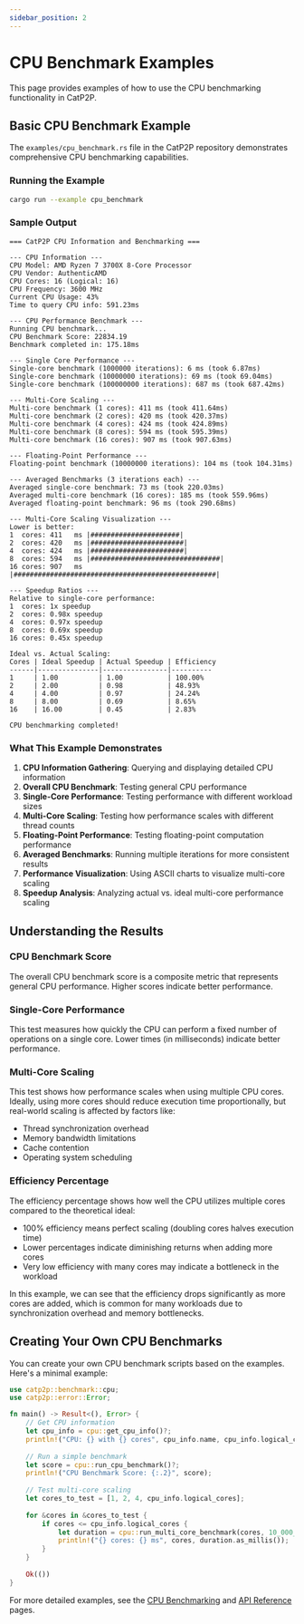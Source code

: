 ```yaml
---
sidebar_position: 2
---
```


# CPU Benchmark Examples

This page provides examples of how to use the CPU benchmarking functionality in CatP2P.

## Basic CPU Benchmark Example

The `examples/cpu_benchmark.rs` file in the CatP2P repository demonstrates comprehensive CPU benchmarking capabilities.

### Running the Example

```bash
cargo run --example cpu_benchmark
```

### Sample Output

```
=== CatP2P CPU Information and Benchmarking ===

--- CPU Information ---
CPU Model: AMD Ryzen 7 3700X 8-Core Processor
CPU Vendor: AuthenticAMD
CPU Cores: 16 (Logical: 16)
CPU Frequency: 3600 MHz
Current CPU Usage: 43%
Time to query CPU info: 591.23ms

--- CPU Performance Benchmark ---
Running CPU benchmark...
CPU Benchmark Score: 22834.19
Benchmark completed in: 175.18ms

--- Single Core Performance ---
Single-core benchmark (1000000 iterations): 6 ms (took 6.87ms)
Single-core benchmark (10000000 iterations): 69 ms (took 69.04ms)
Single-core benchmark (100000000 iterations): 687 ms (took 687.42ms)

--- Multi-Core Scaling ---
Multi-core benchmark (1 cores): 411 ms (took 411.64ms)
Multi-core benchmark (2 cores): 420 ms (took 420.37ms)
Multi-core benchmark (4 cores): 424 ms (took 424.89ms)
Multi-core benchmark (8 cores): 594 ms (took 595.39ms)
Multi-core benchmark (16 cores): 907 ms (took 907.63ms)

--- Floating-Point Performance ---
Floating-point benchmark (10000000 iterations): 104 ms (took 104.31ms)

--- Averaged Benchmarks (3 iterations each) ---
Averaged single-core benchmark: 73 ms (took 220.03ms)
Averaged multi-core benchmark (16 cores): 185 ms (took 559.96ms)
Averaged floating-point benchmark: 96 ms (took 290.68ms)

--- Multi-Core Scaling Visualization ---
Lower is better:
1  cores: 411   ms |######################|
2  cores: 420   ms |#######################|
4  cores: 424   ms |#######################|
8  cores: 594   ms |################################|
16 cores: 907   ms |##################################################|

--- Speedup Ratios ---
Relative to single-core performance:
1  cores: 1x speedup
2  cores: 0.98x speedup
4  cores: 0.97x speedup
8  cores: 0.69x speedup
16 cores: 0.45x speedup

Ideal vs. Actual Scaling:
Cores | Ideal Speedup | Actual Speedup | Efficiency
------|---------------|----------------|----------
1     | 1.00          | 1.00           | 100.00%
2     | 2.00          | 0.98           | 48.93%
4     | 4.00          | 0.97           | 24.24%
8     | 8.00          | 0.69           | 8.65%
16    | 16.00         | 0.45           | 2.83%

CPU benchmarking completed!
```

### What This Example Demonstrates

1. **CPU Information Gathering**: Querying and displaying detailed CPU information
2. **Overall CPU Benchmark**: Testing general CPU performance
3. **Single-Core Performance**: Testing performance with different workload sizes
4. **Multi-Core Scaling**: Testing how performance scales with different thread counts
5. **Floating-Point Performance**: Testing floating-point computation performance
6. **Averaged Benchmarks**: Running multiple iterations for more consistent results
7. **Performance Visualization**: Using ASCII charts to visualize multi-core scaling
8. **Speedup Analysis**: Analyzing actual vs. ideal multi-core performance scaling

## Understanding the Results

### CPU Benchmark Score

The overall CPU benchmark score is a composite metric that represents general CPU performance. Higher scores indicate better performance.

### Single-Core Performance

This test measures how quickly the CPU can perform a fixed number of operations on a single core. Lower times (in milliseconds) indicate better performance.

### Multi-Core Scaling

This test shows how performance scales when using multiple CPU cores. Ideally, using more cores should reduce execution time proportionally, but real-world scaling is affected by factors like:

- Thread synchronization overhead
- Memory bandwidth limitations
- Cache contention
- Operating system scheduling

### Efficiency Percentage

The efficiency percentage shows how well the CPU utilizes multiple cores compared to the theoretical ideal:

- 100% efficiency means perfect scaling (doubling cores halves execution time)
- Lower percentages indicate diminishing returns when adding more cores
- Very low efficiency with many cores may indicate a bottleneck in the workload

In this example, we can see that the efficiency drops significantly as more cores are added, which is common for many workloads due to synchronization overhead and memory bottlenecks.

## Creating Your Own CPU Benchmarks

You can create your own CPU benchmark scripts based on the examples. Here's a minimal example:

```rust
use catp2p::benchmark::cpu;
use catp2p::error::Error;

fn main() -> Result<(), Error> {
    // Get CPU information
    let cpu_info = cpu::get_cpu_info()?;
    println!("CPU: {} with {} cores", cpu_info.name, cpu_info.logical_cores);
    
    // Run a simple benchmark
    let score = cpu::run_cpu_benchmark()?;
    println!("CPU Benchmark Score: {:.2}", score);
    
    // Test multi-core scaling
    let cores_to_test = [1, 2, 4, cpu_info.logical_cores];
    
    for &cores in &cores_to_test {
        if cores <= cpu_info.logical_cores {
            let duration = cpu::run_multi_core_benchmark(cores, 10_000_000)?;
            println!("{} cores: {} ms", cores, duration.as_millis());
        }
    }
    
    Ok(())
}
```

For more detailed examples, see the [CPU Benchmarking](/catp2p/docs/Benchmarking/cpu-benchmarking) and [API Reference](/catp2p/docs/api/benchmark/cpu) pages.
